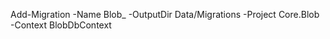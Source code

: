 ﻿Add-Migration -Name Blob_<MigrationName> -OutputDir Data/Migrations -Project Core.Blob -Context BlobDbContext